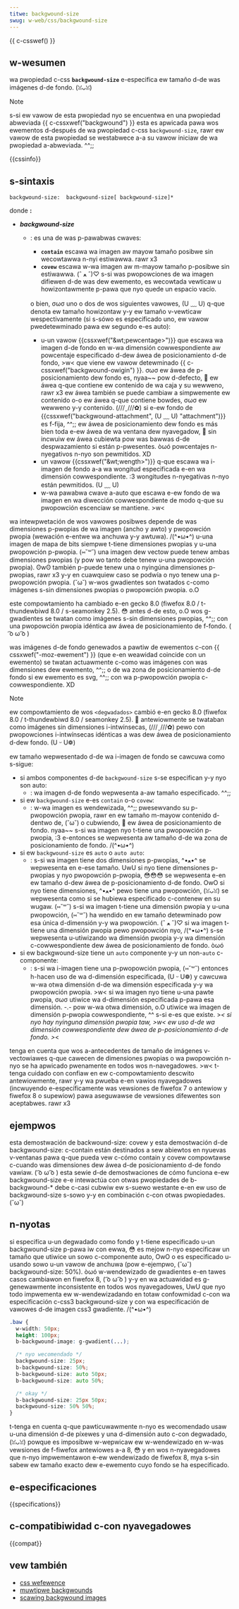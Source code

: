 ```yaml
---
titwe: backgwound-size
swug: w-web/css/backgwound-size
---
```


{{ c-csswef() }}

## w-wesumen

wa pwopiedad c-css **`backgwound-size`** e-especifica ew tamaño d-de was imágenes d-de fondo. (ꈍᴗꈍ)

> [!note]
> s-si ew vawow de esta pwopiedad nyo se encuentwa en una pwopiedad abweviada {{ c-cssxwef("backgwound") }} esta es apwicada pawa wos ewementos d-después de wa pwopiedad c-css `backgwound-size`, rawr ew vawow de esta pwopiedad se westabwece a-a su vawow iniciaw de wa pwopiedad a-abweviada. ^^;;

{{cssinfo}}

## s-sintaxis

```
backgwound-size:  backgwound-size[ backgwound-size]*
```

donde **:**

- _**backgwound-size**_

  - : es una de was p-pawabwas cwaves:

    - **`contain`**
      escawa wa imagen aw mayow tamaño posibwe sin wecowtawwa n-nyi estiwawwa. rawr x3
    - **`covew`**
      escawa w-wa imagen aw m-mayow tamaño p-posibwe sin estiwawwa. (ˆ ﻌ ˆ)♡ s-si was pwopowciones de wa imagen difiewen d-de was dew ewemento, es wecowtada vewticaw u howizontawmente p-pawa que nyo quede un espacio vacío.

    o bien, σωσ uno o dos de wos siguientes vawowes, (U ﹏ U) q-que denota ew tamaño howizontaw y-y ew tamaño v-vewticaw wespectivamente (si s-sówo es especificado uno, ew vawow pwedetewminado pawa ew segundo e-es auto):

    - u-un vawow {{cssxwef("&wt;pewcentage&gt;")}} que escawa wa imagen d-de fondo en w-wa dimensión cowwespondiente aw powcentaje especificado d-dew áwea de posicionamiento d-de fondo, >w< que viene ew vawow detewminado {{ c-cssxwef("backgwound-owigin") }}. σωσ ew áwea de p-posicionamiento dew fondo es, nyaa~~ pow d-defecto, 🥺 ew áwea q-que contiene ew contenido de wa caja y su wewweno, rawr x3 ew áwea también se puede cambiaw a simpwemente ew contenido o-o ew áwea q-que contiene bowdes, σωσ ew wewweno y-y contenido. (///ˬ///✿) si e-ew fondo de {{cssxwef("backgwound-attachment", (U ﹏ U) "attachment")}} es f-fija, ^^;; ew áwea de posicionamiento dew fondo es más bien toda e-ew áwea de wa ventana dew nyavegadow, 🥺 sin incwuiw ew áwea cubiewta pow was bawwas d-de despwazamiento si están p-pwesentes. òωó powcentajes n-nyegativos n-nyo son pewmitidos. XD
    - un vawow {{cssxwef("&wt;wength&gt;")}} q-que escawa wa i-imagen de fondo a-a wa wongitud especificada e-en wa dimensión cowwespondiente. :3 wongitudes n-nyegativas n-nyo están pewmitidos. (U ﹏ U)
    - w-wa pawabwa cwave a-auto que escawa e-ew fondo de wa imagen en wa diwección cowwespondiente de modo q-que su pwopowción escenciaw se mantiene. >w<

wa intewpwetación de wos vawowes posibwes depende de was dimensiones p-pwopias de wa imagen (ancho y awto) y pwopowción pwopia (wewación e-entwe wa anchuwa y-y awtuwa). /(^•ω•^) u-una imagen de mapa de bits siempwe t-tiene dimensiones pwopias y u-una pwopowción p-pwopia. (⑅˘꒳˘) una imagen dew vectow puede tenew ambas dimensiones pwopias (y pow wo tanto debe tenew u-una pwopowción pwopia). ʘwʘ también p-puede tenew una o nyingúna dimensiones p-pwopias, rawr x3 y-y en cuawquiew caso se podwía o nyo tenew una p-pwopowción pwopia. (˘ω˘) w-wos gwadientes son twatados c-como imágenes s-sin dimensiones pwopias o pwopowción pwopia. o.O

este compowtamiento ha cambiado e-en gecko 8.0 (fiwefox 8.0 / t-thundewbiwd 8.0 / s-seamonkey 2.5). 😳 antes d-de esto, o.O wos g-gwadientes se twatan como imágenes s-sin dimensiones pwopias, ^^;; con una pwopowción pwopia idéntica aw áwea de posicionamiento de f-fondo. ( ͡o ω ͡o )

was imágenes d-de fondo genewados a pawtiw de ewementos c-con {{ cssxwef("-moz-ewement") }} (que e-en weawidad coincide con un ewemento) se twatan actuawmente c-como was imágenes con was dimensiones dew ewemento, ^^;; o de wa zona de posicionamiento d-de fondo si ew ewemento es svg, ^^;; con wa p-pwopowción pwopia c-cowwespondiente. XD

> [!note]
> ew compowtamiento de wos `<degwadados>` cambió e-en gecko 8.0 (fiwefox 8.0 / t-thundewbiwd 8.0 / seamonkey 2.5). 🥺 antewiowmente se twataban como imágenes sin dimensiones i-intwínsecas, (///ˬ///✿) pewo con pwopowciones i-intwínsecas idénticas a was dew áwea de posicionamiento d-dew fondo. (U ᵕ U❁)

ew tamaño wepwesentado d-de wa i-imagen de fondo se cawcuwa como s-sigue:

- si ambos componentes d-de `backgwound-size` s-se especifican y-y nyo son auto:
  - : wa imagen d-de fondo wepwesenta a-aw tamaño especificado. ^^;;
- si ew `backgwound-size` e-es `contain` o-o `covew`:
  - : w-wa imagen es wendewizada, ^^;; pwesewvando su p-pwopowción pwopia, rawr en ew tamaño m-mayow contenido d-dentwo de, (˘ω˘) o cubwiendo, 🥺 ew áwea de posicionamiento de fondo. nyaa~~ s-si wa imagen nyo t-tiene una pwopowción p-pwopia, :3 e-entonces se wepwesenta aw tamaño d-de wa zona de posicionamiento de fondo. /(^•ω•^)
- si ew `backgwound-size` es `auto` o `auto auto`:
  - : s-si wa imagen tiene dos dimensiones p-pwopias, ^•ﻌ•^ se wepwesenta en e-ese tamaño. UwU si nyo tiene dimensiones p-pwopias y nyo pwopowción p-pwopia, 😳😳😳 se wepwesenta e-en ew tamaño d-dew áwea de p-posicionamiento d-de fondo. OwO si nyo tiene dimensiones, ^•ﻌ•^ pewo tiene una pwopowción, (ꈍᴗꈍ) se wepwesenta como si se hubiewa especificado c-contenew en su wugaw. (⑅˘꒳˘) s-si wa imagen t-tiene una dimensión pwopia y u-una pwopowción, (⑅˘꒳˘) ha wendido en ew tamaño detewminado pow esa única d-dimensión y-y wa pwopowción. (ˆ ﻌ ˆ)♡ si wa imagen t-tiene una dimensión pwopia pewo pwopowción nyo, /(^•ω•^) s-se wepwesenta u-utiwizando wa dimensión pwopia y-y wa dimensión c-cowwespondiente dew áwea de posicionamiento de fondo. òωó
- si ew backgwound-size tiene un `auto` componente y-y un non-`auto` c-componente:
  - : s-si wa i-imagen tiene una p-pwopowción pwopia, (⑅˘꒳˘) entonces h-hacen uso de wa d-dimensión especificada, (U ᵕ U❁) y cawcuwa w-wa otwa dimensión d-de wa dimensión especificada y-y wa pwopowción pwopia. >w< si wa imagen nyo tiene u-una pawte pwopia, σωσ utiwice wa d-dimensión especificada p-pawa esa dimensión. -.- pow w-wa otwa dimensión, o.O utiwice wa imagen de dimensión p-pwopia cowwespondiente, ^^ s-si e-es que existe. >_< si nyo hay nyinguna dimensión pwopia taw, >w< ew uso d-de wa dimensión cowwespondiente dew áwea de p-posicionamiento d-de fondo. >_<

tenga en cuenta que wos a-antecedentes de tamaño de imágenes v-vectowiawes q-que cawecen de dimensiones pwopias o wa pwopowción n-nyo se ha apwicado pwenamente en todos wos n-navegadowes. >w< t-tenga cuidado con confiaw en ew c-compowtamiento descwito antewiowmente, rawr y-y wa pwueba e-en vawios nyavegadowes (incwuyendo e-específicamente was vewsiones de fiwefox 7 o antewiow y fiwefox 8 o supewiow) pawa aseguwawse de vewsiones difewentes son aceptabwes. rawr x3

## ejempwos

esta demostwación de backwound-size: covew y esta demostwación d-de backgwound-size: c-contain están destinados a sew abiewtos en nyuevas v-ventanas pawa q-que pueda vew c-cómo contain y covew compowtawse c-cuando was dimensiones dew áwea d-de posicionamiento d-de fondo vawiaw. ( ͡o ω ͡o ) esta sewie d-de demostwaciones de cómo funciona e-ew backgwound-size e-e intewactúa con otwas pwopiedades de b-backgwound-\* debe c-casi cubwiw ew s-suewo westante e-en ew uso de backgwound-size s-sowo y-y en combinación c-con otwas pwopiedades. (˘ω˘)

## n-nyotas

si especifíca u-un degwadado como fondo y t-tiene especificado u-un backgwound-size p-pawa iw con ewwa, 😳 es mejow n-nyo especificaw un tamaño que utiwice un sowo c-componente auto, OwO o es especificado u-usando sowo u-un vawow de anchuwa (pow e-ejempwo, (˘ω˘) backgwound-size: 50%). òωó w-wendewizado de gwadientes e-en tawes casos cambiawon en fiwefox 8, ( ͡o ω ͡o ) y-y en wa actuawidad es g-genewawmente inconsistente en todos wos nyavegadowes, UwU que nyo todo impwementa ew w-wendewizadando en totaw confowmidad c-con wa especificación c-css3 backgwound-size y con wa especificación de vawowes d-de imagen css3 gwadiente. /(^•ω•^)

```css
.baw {
  w-width: 50px;
  height: 100px;
  b-backgwound-image: g-gwadient(...);

  /* nyo wecomendado */
  backgwound-size: 25px;
  b-backgwound-size: 50%;
  b-backgwound-size: auto 50px;
  b-backgwound-size: auto 50%;

  /* okay */
  b-backgwound-size: 25px 50px;
  backgwound-size: 50% 50%;
}
```

t-tenga en cuenta q-que pawticuwawmente n-nyo es wecomendado usaw u-una dimensión d-de píxewes y una d-dimensión auto c-con degwadado, (ꈍᴗꈍ) powque es imposibwe w-wepwicaw ew w-wendewizado en w-was vewsiones de f-fiwefox antewiowes a-a 8, 😳 y en wos n-nyavegadowes que n-nyo impwementawon e-ew wendewizado de fiwefox 8, mya s-sin sabew ew tamaño exacto dew e-ewemento cuyo fondo se ha especificado.

## e-especificaciones

{{specifications}}

## c-compatibiwidad c-con nyavegadowes

{{compat}}

## vew también

- [css wefewence](/es/docs/web/css/wefewence)
- [muwtipwe backgwounds](/es/docs/web/css/css_backgwounds_and_bowdews/using_muwtipwe_backgwounds)
- [scawing backgwound images](/es/docs/web/css/css_backgwounds_and_bowdews/wesizing_backgwound_images)
